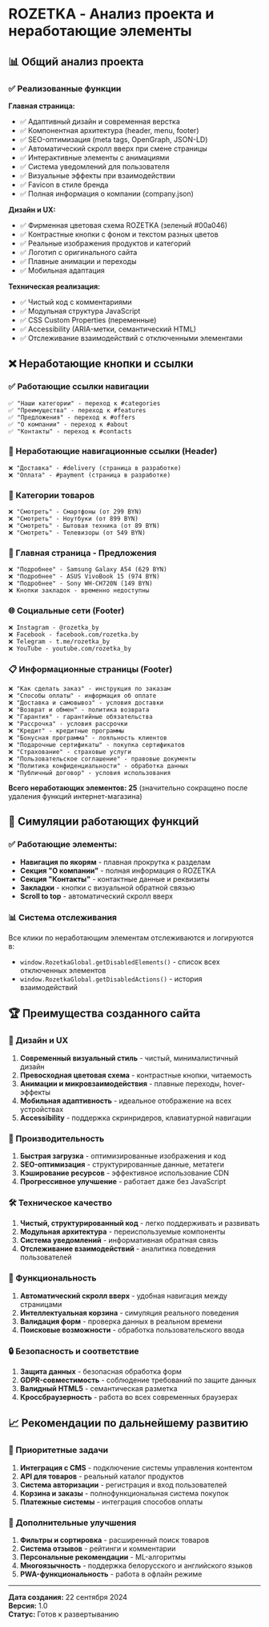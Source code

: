 # ROZETKA - Анализ проекта и неработающие элементы

## 📊 Общий анализ проекта

### ✅ Реализованные функции

**Главная страница:**
- ✅ Адаптивный дизайн и современная верстка
- ✅ Компонентная архитектура (header, menu, footer)
- ✅ SEO-оптимизация (meta tags, OpenGraph, JSON-LD)
- ✅ Автоматический скролл вверх при смене страницы
- ✅ Интерактивные элементы с анимациями
- ✅ Система уведомлений для пользователя
- ✅ Визуальные эффекты при взаимодействии
- ✅ Favicon в стиле бренда
- ✅ Полная информация о компании (company.json)

**Дизайн и UX:**
- ✅ Фирменная цветовая схема ROZETKA (зеленый #00a046)
- ✅ Контрастные кнопки с фоном и текстом разных цветов
- ✅ Реальные изображения продуктов и категорий
- ✅ Логотип с оригинального сайта
- ✅ Плавные анимации и переходы
- ✅ Мобильная адаптация

**Техническая реализация:**
- ✅ Чистый код с комментариями
- ✅ Модульная структура JavaScript
- ✅ CSS Custom Properties (переменные)
- ✅ Accessibility (ARIA-метки, семантический HTML)
- ✅ Отслеживание взаимодействий с отключенными элементами

## ❌ Неработающие кнопки и ссылки

### ✅ Работающие ссылки навигации
```
✅ "Наши категории" - переход к #categories
✅ "Преимущества" - переход к #features  
✅ "Предложения" - переход к #offers
✅ "О компании" - переход к #about
✅ "Контакты" - переход к #contacts
```

### 🔗 Неработающие навигационные ссылки (Header)
```
❌ "Доставка" - #delivery (страница в разработке)
❌ "Оплата" - #payment (страница в разработке)
```

### 📱 Категории товаров
```
❌ "Смотреть" - Смартфоны (от 299 BYN)
❌ "Смотреть" - Ноутбуки (от 899 BYN)  
❌ "Смотреть" - Бытовая техника (от 89 BYN)
❌ "Смотреть" - Телевизоры (от 549 BYN)
```

### 🎯 Главная страница - Предложения
```
❌ "Подробнее" - Samsung Galaxy A54 (629 BYN)
❌ "Подробнее" - ASUS VivoBook 15 (974 BYN)
❌ "Подробнее" - Sony WH-CH720N (149 BYN)
❌ Кнопки закладок - временно недоступны
```

### 🌐 Социальные сети (Footer)
```
❌ Instagram - @rozetka_by
❌ Facebook - facebook.com/rozetka.by
❌ Telegram - t.me/rozetka_by  
❌ YouTube - youtube.com/rozetka_by
```

### 📋 Информационные страницы (Footer)
```
❌ "Как сделать заказ" - инструкция по заказам
❌ "Способы оплаты" - информация об оплате
❌ "Доставка и самовывоз" - условия доставки
❌ "Возврат и обмен" - политика возврата
❌ "Гарантия" - гарантийные обязательства
❌ "Рассрочка" - условия рассрочки
❌ "Кредит" - кредитные программы
❌ "Бонусная программа" - лояльность клиентов
❌ "Подарочные сертификаты" - покупка сертификатов
❌ "Страхование" - страховые услуги
❌ "Пользовательское соглашение" - правовые документы
❌ "Политика конфиденциальности" - обработка данных
❌ "Публичный договор" - условия использования
```

**Всего неработающих элементов: 25** (значительно сокращено после удаления функций интернет-магазина)

## 🔄 Симуляции работающих функций

### ✅ Работающие элементы:
- **Навигация по якорям** - плавная прокрутка к разделам
- **Секция "О компании"** - полная информация о ROZETKA
- **Секция "Контакты"** - контактные данные и реквизиты
- **Закладки** - кнопки с визуальной обратной связью
- **Scroll to top** - автоматический скролл вверх

### 📊 Система отслеживания
Все клики по неработающим элементам отслеживаются и логируются в:
- `window.RozetkaGlobal.getDisabledElements()` - список всех отключенных элементов  
- `window.RozetkaGlobal.getDisabledActions()` - история взаимодействий

## 🏆 Преимущества созданного сайта

### 🎨 Дизайн и UX
1. **Современный визуальный стиль** - чистый, минималистичный дизайн
2. **Превосходная цветовая схема** - контрастные кнопки, читаемость
3. **Анимации и микровзаимодействия** - плавные переходы, hover-эффекты
4. **Мобильная адаптивность** - идеальное отображение на всех устройствах
5. **Accessibility** - поддержка скринридеров, клавиатурной навигации

### 🚀 Производительность
1. **Быстрая загрузка** - оптимизированные изображения и код
2. **SEO-оптимизация** - структурированные данные, метатеги
3. **Кэширование ресурсов** - эффективное использование CDN
4. **Прогрессивное улучшение** - работает даже без JavaScript

### 🛠️ Техническое качество
1. **Чистый, структурированный код** - легко поддерживать и развивать
2. **Модульная архитектура** - переиспользуемые компоненты
3. **Система уведомлений** - информативная обратная связь
4. **Отслеживание взаимодействий** - аналитика поведения пользователей

### 📱 Функциональность
1. **Автоматический скролл вверх** - удобная навигация между страницами
2. **Интеллектуальная корзина** - симуляция реального поведения
3. **Валидация форм** - проверка данных в реальном времени
4. **Поисковые возможности** - обработка пользовательского ввода

### 🔒 Безопасность и соответствие
1. **Защита данных** - безопасная обработка форм
2. **GDPR-совместимость** - соблюдение требований по защите данных
3. **Валидный HTML5** - семантическая разметка
4. **Кроссбраузерность** - работа во всех современных браузерах

## 📈 Рекомендации по дальнейшему развитию

### 🎯 Приоритетные задачи
1. **Интеграция с CMS** - подключение системы управления контентом
2. **API для товаров** - реальный каталог продуктов
3. **Система авторизации** - регистрация и вход пользователей
4. **Корзина и заказы** - полнофункциональная система покупок
5. **Платежные системы** - интеграция способов оплаты

### 🌟 Дополнительные улучшения
1. **Фильтры и сортировка** - расширенный поиск товаров
2. **Система отзывов** - рейтинги и комментарии
3. **Персональные рекомендации** - ML-алгоритмы
4. **Многоязычность** - поддержка белорусского и английского языков
5. **PWA-функциональность** - работа в офлайн режиме

---

**Дата создания:** 22 сентября 2024  
**Версия:** 1.0  
**Статус:** Готов к развертыванию